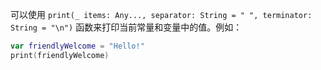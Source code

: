 可以使用 `print(_ items: Any..., separator: String = " ", terminator: String = "\n")` 函数来打印当前常量和变量中的值。例如：

```swift
var friendlyWelcome = "Hello!"
print(friendlyWelcome)
```